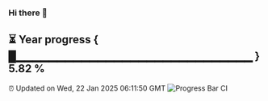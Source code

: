 ### Hi there 👋
⏳ Year progress { █▁▁▁▁▁▁▁▁▁▁▁▁▁▁▁▁▁▁▁▁▁▁▁▁▁▁▁▁▁ } 5.82 %
---
⏰ Updated on Wed, 22 Jan 2025 06:11:50 GMT
![Progress Bar CI](https://github.com/Moyi321/Moyi321/workflows/Progress%20Bar%20CI/badge.svg)
